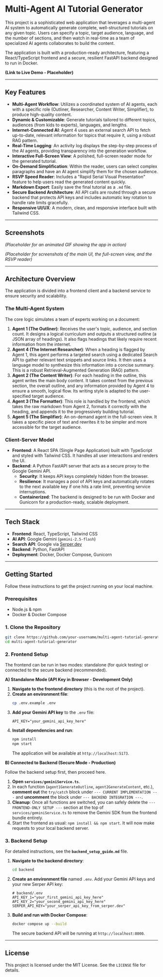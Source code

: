 # Multi-Agent AI Tutorial Generator

This project is a sophisticated web application that leverages a multi-agent AI system to automatically generate complete, well-structured tutorials on any given topic. Users can specify a topic, target audience, language, and the number of sections, and then watch in real-time as a team of specialized AI agents collaborates to build the content.

The application is built with a production-ready architecture, featuring a React/TypeScript frontend and a secure, resilient FastAPI backend designed to run in Docker.

**(Link to Live Demo - Placeholder)**

---

## Key Features

-   **Multi-Agent Workflow**: Utilizes a coordinated system of AI agents, each with a specific role (Outliner, Researcher, Content Writer, Simplifier), to produce high-quality content.
-   **Dynamic & Customizable**: Generate tutorials tailored to different topics, audiences (from kids to experts), languages, and lengths.
-   **Internet-Connected AI**: Agent 4 uses an external search API to fetch up-to-date, relevant information for topics that require it, using a robust RAG pattern.
-   **Real-Time Logging**: An activity log displays the step-by-step process of the AI agents, providing transparency into the generation workflow.
-   **Interactive Full-Screen View**: A polished, full-screen reader mode for the generated tutorial.
-   **On-Demand Simplification**: Within the reader, users can select complex paragraphs and have an AI agent simplify them for the chosen audience.
-   **RSVP Speed Reader**: Includes a "Rapid Serial Visual Presentation" feature to help users read the generated content quickly.
-   **Markdown Export**: Easily save the final tutorial as a `.md` file.
-   **Secure Backend Architecture**: All API calls are routed through a secure backend that protects API keys and includes automatic key rotation to handle rate limits gracefully.
-   **Responsive UI/UX**: A modern, clean, and responsive interface built with Tailwind CSS.

---

## Screenshots

*(Placeholder for an animated GIF showing the app in action)*

*(Placeholder for screenshots of the main UI, the full-screen view, and the RSVP reader)*

---

## Architecture Overview

The application is divided into a frontend client and a backend service to ensure security and scalability.

### The Multi-Agent System

The core logic simulates a team of experts working on a document:

1.  **Agent 1 (The Outliner)**: Receives the user's topic, audience, and section count. It designs a logical curriculum and outputs a structured outline (a JSON array of headings). It also flags headings that likely require recent information from the internet.
2.  **Agent 4 (The Internet Researcher)**: When a heading is flagged by Agent 1, this agent performs a targeted search using a dedicated Search API to gather relevant text snippets and source links. It then uses a language model to synthesize this information into a concise summary. This is a robust Retrieval-Augmented Generation (RAG) pattern.
3.  **Agent 2 (The Content Writer)**: For each heading in the outline, this agent writes the main body content. It takes context from the previous section, the overall outline, and any information provided by Agent 4 to ensure a smooth, logical flow. Its writing style is adapted to the user-specified target audience.
4.  **Agent 3 (The Formatter)**: This role is handled by the frontend, which takes the raw markdown from Agent 2, formats it correctly with the heading, and appends it to the progressively building tutorial.
5.  **Agent 5 (The Simplifier)**: An on-demand agent in the full-screen view. It takes a specific piece of text and rewrites it to be simpler and more accessible for the target audience.

### Client-Server Model

-   **Frontend**: A React SPA (Single Page Application) built with TypeScript and styled with Tailwind CSS. It handles all user interactions and renders the UI.
-   **Backend**: A Python FastAPI server that acts as a secure proxy to the Google Gemini API.
    -   **Security**: It keeps API keys completely hidden from the browser.
    -   **Resilience**: It manages a pool of API keys and automatically rotates to the next available key if one hits a rate limit, preventing service interruptions.
    -   **Containerized**: The backend is designed to be run with Docker and Gunicorn for a production-ready, scalable deployment.

---

## Tech Stack

-   **Frontend**: React, TypeScript, Tailwind CSS
-   **AI API**: Google Gemini (`gemini-2.5-flash`)
-   **Search API**: Google via [Serper.dev](https://serper.dev)
-   **Backend**: Python, FastAPI
-   **Deployment**: Docker, Docker Compose, Gunicorn

---

## Getting Started

Follow these instructions to get the project running on your local machine.

### Prerequisites

-   Node.js & npm
-   Docker & Docker Compose

### 1. Clone the Repository

```bash
git clone https://github.com/your-username/multi-agent-tutorial-generator.git
cd multi-agent-tutorial-generator
```

### 2. Frontend Setup

The frontend can be run in two modes: standalone (for quick testing) or connected to the secure backend (recommended).

**A) Standalone Mode (API Key in Browser - Development Only)**

1.  **Navigate to the frontend directory** (this is the root of the project).
2.  **Create an environment file**:
    ```bash
    cp .env.example .env
    ```
3.  **Add your Gemini API key** to the `.env` file:
    ```
    API_KEY="your_gemini_api_key_here"
    ```
4.  **Install dependencies and run**:
    ```bash
    npm install
    npm start
    ```
    The application will be available at `http://localhost:5173`.

**B) Connected to Backend (Secure Mode - Production)**

Follow the backend setup first, then proceed here.

1.  **Open `services/geminiService.ts`**.
2.  In each function (`agent1GenerateOutline`, `agent2GenerateContent`, etc.), **comment out** the `try/catch` block under `--- CURRENT IMPLEMENTATION ---` and **uncomment** the block under `--- BACKEND INTEGRATION ---`.
3.  **Cleanup**: Once all functions are switched, you can safely delete the `--- FRONTEND-ONLY SETUP ---` section at the top of `services/geminiService.ts` to remove the Gemini SDK from the frontend bundle entirely.
4.  Start the frontend as usual: `npm install && npm start`. It will now make requests to your local backend server.

### 3. Backend Setup

For detailed instructions, see the **`backend_setup_guide.md`** file.

1.  **Navigate to the backend directory**:
    ```bash
    cd backend
    ```
2.  **Create an environment file** named `.env`. Add your Gemini API keys and your new Serper API key:
    ```env
    # backend/.env
    API_KEY_1="your_first_gemini_api_key_here"
    API_KEY_2="your_second_gemini_api_key_here"
    SERPER_API_KEY="your_serper_api_key_from_serper.dev"
    ```
3.  **Build and run with Docker Compose**:
    ```bash
    docker compose up --build
    ```
    The secure backend API will be running at `http://localhost:8000`.

---

## License

This project is licensed under the MIT License. See the `LICENSE` file for details.